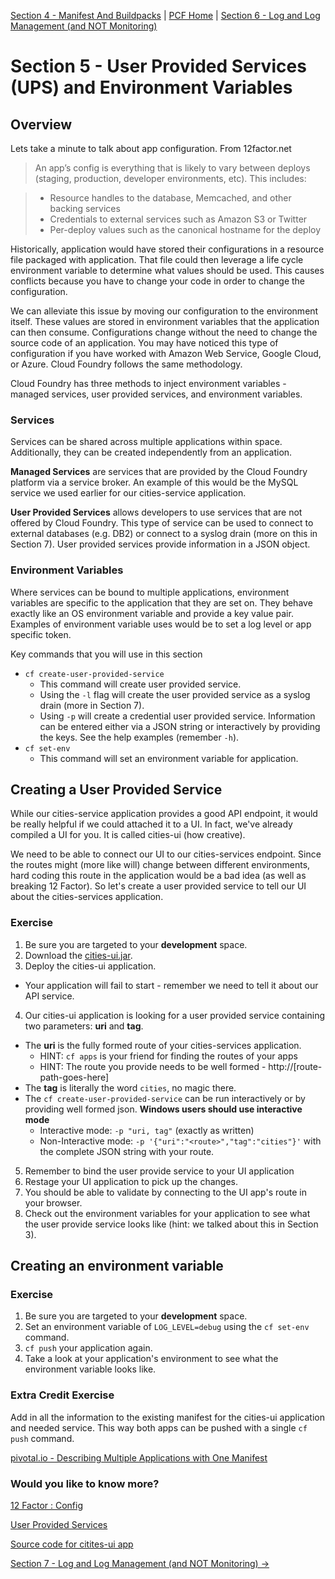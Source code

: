 [Section 4 - Manifest And Buildpacks](manifest.md) | [PCF Home](README.md) | [Section 6 - Log and Log Management (and NOT Monitoring)](logging.md)

# Section 5 - User Provided Services (UPS) and Environment Variables

## Overview

Lets take a minute to talk about app configuration.  From 12factor.net
>An app’s config is everything that is likely to vary between deploys (staging, production, developer environments, etc). This includes:

> * Resource handles to the database, Memcached, and other backing services
> * Credentials to external services such as Amazon S3 or Twitter
> * Per-deploy values such as the canonical hostname for the deploy

Historically, application would have stored their configurations in a resource file packaged with application.  That file could then leverage a life cycle environment variable to determine what values should be used.  This causes conflicts because you have to change your code in order to change the configuration.  

We can alleviate this issue by moving our configuration to the environment itself.  These values are stored in environment variables that the application can then consume.  Configurations change without the need to change the source code of an application. You may have noticed this type of configuration if you have worked with Amazon Web Service, Google Cloud, or Azure.  Cloud Foundry follows the same methodology.  

Cloud Foundry has three methods to inject environment variables - managed services, user provided services, and environment variables.

### Services

Services can be shared across multiple applications within space.  Additionally, they can be created independently from an application.  

**Managed Services** are services that are provided by the Cloud Foundry platform via a service broker.  An example of this would be the  MySQL service we used earlier for our cities-service application.  

**User Provided Services** allows developers to use services that are not offered by Cloud Foundry.  This type of service can be used to connect to external databases (e.g. DB2) or connect to a syslog drain (more on this in Section 7).  User provided services provide information in a JSON object.

### Environment Variables

Where services can be bound to multiple applications, environment variables are specific to the application that they are set on.  They behave exactly like an OS environment variable and provide a key value pair.  Examples of environment variable uses would be to set a log level or app specific token.

Key commands that you will use in this section
* `cf create-user-provided-service`
  * This command will create user provided service.  
  * Using the `-l` flag will create the user provided service as a syslog drain (more in Section 7).  
  * Using `-p` will create a credential user provided service.  Information can be entered either via a JSON string or interactively by providing the keys.  See the help examples (remember `-h`).
* `cf set-env`
  * This command will set an environment variable for application.  

## Creating a User Provided Service

While our cities-service application provides a good API endpoint, it would be really helpful if we could attached it to a UI.  In fact, we've already compiled a UI for you.  It is called cities-ui (how creative).  

We need to be able to connect our UI to our cities-services endpoint.  Since the routes might (more like will) change between different environments, hard coding this route in the application would be a bad idea (as well as breaking 12 Factor).  So let's create a user provided service to tell our UI about the cities-services application.

### Exercise
1. Be sure you are targeted to your **development** space.
2. Download the [cities-ui.jar](https://maven.artifactory.homedepot.com/artifactory/libs-release-local/cities-ui/cities-ui/cities-ui/cities-ui-cities-ui.jar).
3. Deploy the cities-ui application.
  * Your application will fail to start - remember we need to tell it about our API service.
4. Our cities-ui application is looking for a user provided service containing two parameters: **uri** and **tag**.  
  * The **uri** is the fully formed route of your cities-services application.
    * HINT: `cf apps` is your friend for finding the routes of your apps  
    * HINT: The route you provide needs to be well formed - http://[route-path-goes-here]
  * The **tag** is literally the word `cities`, no magic there.  
  * The `cf create-user-provided-service` can be run interactively or by providing well formed json.  **Windows users should use interactive mode**
    * Interactive mode: `-p "uri, tag"` (exactly as written)
    * Non-Interactive mode: `-p '{"uri":"<route>","tag":"cities"}'` with the complete JSON string with your route.
5. Remember to bind the user provide service to your UI application
6. Restage your UI application to pick up the changes.  
7. You should be able to validate by connecting to the UI app's route in your browser.
8. Check out the environment variables for your application to see what the user provide service looks like (hint: we talked about this in Section 3).

## Creating an environment variable

### Exercise
1. Be sure you are targeted to your **development** space.
2. Set an environment variable of `LOG_LEVEL=debug` using the `cf set-env` command.
3. `cf push` your application again.
4. Take a look at your application's environment to see what the environment variable looks like.

### Extra Credit Exercise

Add in all the information to the existing manifest for the cities-ui application and needed service.  This way both apps can be pushed with a single `cf push` command.

[pivotal.io - Describing Multiple Applications with One Manifest](http://docs.pivotal.io/pivotalcf/devguide/deploy-apps/manifest.html#multi-apps)

### Would you like to know more?  

[12 Factor : Config](http://12factor.net/config)

[User Provided Services](http://docs.pivotal.io/pivotalcf/devguide/services/user-provided.html)

[Source code for citites-ui app](https://github.com/krujos/pcf-workshop/tree/master/dev-experience/cities)

[Section 7 - Log and Log Management (and NOT Monitoring) ->](logging.md)
